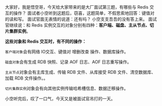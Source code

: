 大家好，我是悟空哥，今天给大家带来的是大厂面试第三题，有哪些与 Redis 交互的操作？
面试者小空听到这题后，窃喜，这题简单，不假思索地回答：键值对  的读和写。
面试官面无表情的说道：还有吗？
小空支支吾吾的没有答上来。
面试官继续说：和 Redis 实例交互的对象分别有四种：**客户端、磁盘、主从节点、切片集群实例**。

**这些对象和 Redis 交互时，有不同的操作：**

`客户端对象`会有网络 IO交互、键值对 增删改查 操作、数据库操作。

`磁盘对象`会有生成 RDB 快照、记录 AOF 日志、AOF 日志重写操作。

`主从节点`对象会有主库生成、传输 RDB 文件、从库接受 RDB 文件、清空数据库、加载 RDB 文件操作。。

`切片集群实例`对象会有向其他实例传输哈希槽信息、数据迁移操作。

小空听完后，叹了一口气，今天又是被面试官吊打的一天。